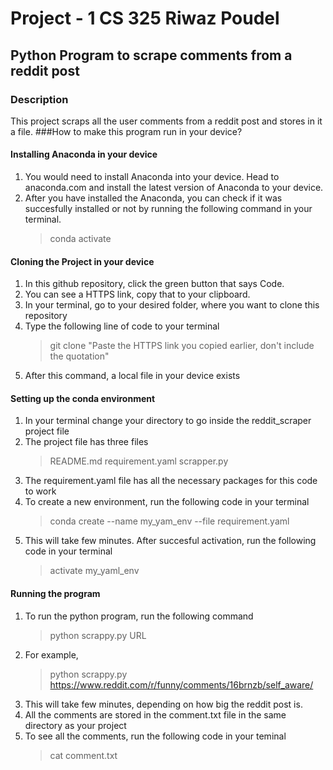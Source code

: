 # Project - 1 CS 325 Riwaz Poudel
## Python Program to scrape comments from a reddit post
### Description
This project scraps all the user comments from a reddit post and stores in it a file.
###How to make this program run in your device?
#### Installing Anaconda in your device
1. You would need to install Anaconda into your device. Head to anaconda.com and install the latest version of Anaconda to your device.
2. After you have installed the Anaconda, you can check if it was succesfully installed or not by running the following command in your terminal.
   >conda activate
#### Cloning the Project in your device
1. In this github repository, click the green button that says Code.
2. You can see a HTTPS link, copy that to your clipboard.
3. In your terminal, go to your desired folder, where you want to clone this repository
4. Type the following line of code to your terminal
   >git clone "Paste the HTTPS link you copied earlier, don't include the quotation"
5. After this command, a local file in your device exists
#### Setting up the conda environment
1. In your terminal change your directory to go inside the reddit_scraper project file
2. The project file has three files
   >README.md
   >requirement.yaml
   >scrapper.py
3. The requirement.yaml file has all the necessary packages for this code to work
4. To create a new environment, run the following code in your terminal
   >conda create --name my_yam_env --file requirement.yaml
5. This will take few minutes. After succesful activation, run the following code in your terminal
   >activate my_yaml_env
#### Running the program
   1. To run the python program, run the following command
      >python scrappy.py URL
   2. For example,
      >python scrappy.py https://www.reddit.com/r/funny/comments/16brnzb/self_aware/
   3. This will take few minutes, depending on how big the reddit post is.
   4. All the comments are stored in the comment.txt file in the same directory as your project
   5. To see all the comments, run the following code in your teminal
      >cat comment.txt
   
